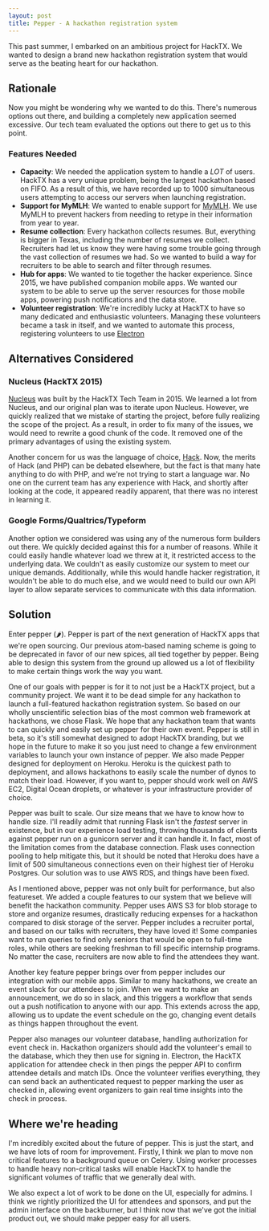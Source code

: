 ```yaml
---
layout: post
title: Pepper - A hackathon registration system
---
```


This past summer, I embarked on an ambitious project for HackTX.
We wanted to design a brand new hackathon registration system that would serve as the beating heart for our hackathon.

## Rationale
Now you might be wondering why we wanted to do this.
There's numerous options out there, and building a completely new application seemed excessive.
Our tech team evaluated the options out there to get us to this point.

### Features Needed
* **Capacity**: We needed the application system to handle a *LOT* of users. HackTX has a very unique problem, being the largest hackathon based on FIFO.
As a result of this, we have recorded up to 1000 simultaneous users attempting to access our servers when launching registration.
* **Support for MyMLH**: We wanted to enable support for [MyMLH](https://my.mlh.io).
We use MyMLH to prevent hackers from needing to retype in their information from year to year.
* **Resume collection**: Every hackathon collects resumes.
But, everything is bigger in Texas, including the number of resumes we collect.
Recruiters had let us know they were having some trouble going through the vast collection of resumes we had.
So we wanted to build a way for recruiters to be able to search and filter through resumes.
* **Hub for apps**: We wanted to tie together the hacker experience.
Since 2015, we have published companion mobile apps.
We wanted our system to be able to serve up the server resources for those mobile apps, powering push notifications and the data store.
* **Volunteer registration**: We're incredibly lucky at HackTX to have so many dedicated and enthusiastic volunteers.
Managing these volunteers became a task in itself, and we wanted to automate this process, registering volunteers to use [Electron](https://github.com/hacktx/electron)

## Alternatives Considered

### Nucleus (HackTX 2015)
[Nucleus](https://github.com/hacktx/nucleus) was built by the HackTX Tech Team in 2015.
We learned a lot from Nucleus, and our original plan was to iterate upon Nucleus.
However, we quickly realized that we mistake of starting the project, before fully realizing the scope of the project.
As a result, in order to fix many of the issues, we would need to rewrite a good chunk of the code.
It removed one of the primary advantages of using the existing system.

Another concern for us was the language of choice, [Hack](https://hacklang.org/).
Now, the merits of Hack (and PHP) can be debated elsewhere, but the fact is that many hate anything to do with PHP, and we're not trying to start a language war.
No one on the current team has any experience with Hack, and shortly after looking at the code, it appeared readily apparent, that there was no interest in learning it.

### Google Forms/Qualtrics/Typeform
Another option we considered was using any of the numerous form builders out there.
We quickly decided against this for a number of reasons.
While it could easily handle whatever load we threw at it, it restricted access to the underlying data.
We couldn't as easily customize our system to meet our unique demands.
Additionally, while this would handle hacker registration, it wouldn't be able to do much else, and we would need to build our own API layer to allow separate services to communicate with this data information.

## Solution

Enter pepper (🌶). Pepper is part of the next generation of HackTX apps that we're open sourcing. Our previous atom-based naming scheme is going to be deprecated in favor of our new spices, all tied together by pepper. Being able to design this system from the ground up allowed us a lot of flexibility to make certain things work the way you want.

One of our goals with pepper is for it to not just be a HackTX project, but a community project.
We want it to be dead simple for any hackathon to launch a full-featured hackathon registration system.
So based on our wholly unscientific selection bias of the most common web framework at hackathons, we chose Flask.
We hope that any hackathon team that wants to can quickly and easily set up pepper for their own event.
Pepper is still in beta, so it's still somewhat designed to adopt HackTX branding, but we hope in the future to make it so you just need to change a few environment variables to launch your own instance of pepper.
We also made Pepper designed for deployment on Heroku. Heroku is the quickest path to deployment, and allows hackathons to easily scale the number of dynos to match their load.
However, if you want to, pepper should work well on AWS EC2, Digital Ocean droplets, or whatever is your infrastructure provider of choice.

Pepper was built to scale. Our size means that we have to know how to handle size.
I'll readily admit that running Flask isn't the *fastest* server in existence, but in our experience load testing, throwing thousands of clients against pepper run on a gunicorn server and it can handle it.
In fact, most of the limitation comes from the database connection.
Flask uses connection pooling to help mitigate this, but it should be noted that Heroku does have a limit of 500 simultaneous connections even on their highest tier of Heroku Postgres.
Our solution was to use AWS RDS, and things have been fixed.

As I mentioned above, pepper was not only built for performance, but also featureset.
We added a couple features to our system that we believe will benefit the hackathon community.
Pepper uses AWS S3 for blob storage to store and organize resumes, drastically reducing expenses for a hackathon compared to disk storage of the server.
Pepper includes a recruiter portal, and based on our talks with recruiters, they have loved it!
Some companies want to run queries to find only seniors that would be open to full-time roles, while others are seeking freshman to fill specific internship programs.
No matter the case, recruiters are now able to find the attendees they want.

Another key feature pepper brings over from pepper includes our integration with our mobile apps.
Similar to many hackathons, we create an event slack for our attendees to join. When we want to make an announcement, we do so in slack, and this triggers a workflow that sends out a push notification to anyone with our app.
This extends across the app, allowing us to update the event schedule on the go, changing event details as things happen throughout the event.

Pepper also manages our volunteer database, handling authorization for event check in.
Hackathon organizers should add the volunteer's email to the database, which they then use for signing in.
Electron, the HackTX application for attendee check in then pings the pepper API to confirm attendee details and match IDs.
Once the volunteer verifies everything, they can send back an authenticated request to pepper marking the user as checked in, allowing event organizers to gain real time insights into the check in process.

## Where we're heading

I'm incredibly excited about the future of pepper. This is just the start, and we have lots of room for improvement.
Firstly, I think we plan to move non critical features to a background queue on Celery.
Using worker processes to handle heavy non-critical tasks will enable HackTX to handle the significant volumes of traffic that we generally deal with.

We also expect a lot of work to be done on the UI, especially for admins.
I think we rightly prioritized the UI for attendees and sponsors, and put the admin interface on the backburner, but I think now that we've got the initial product out, we should make pepper easy for all users.

